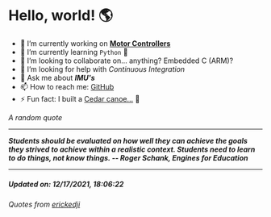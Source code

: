 # Hello, world! 🌎


- 🔧 I’m currently working on [**Motor Controllers**](https://github.com/kyleRhess/MicroMotor)
- 🌱 I’m currently learning `Python` **🐍**
- 👯 I’m looking to collaborate on... anything? Embedded C (ARM)?
- 🤔 I’m looking for help with *Continuous Integration*
- 💬 Ask me about ***IMU's***
- 📫 How to reach me: [GitHub](https://github.com/kyleRhess)
- ⚡ Fun fact: I built a [Cedar canoe...](https://kylerhess.github.io/canoe.html) 🛶

_A random quote_
___
***Students should be evaluated on how well they can achieve the goals they
strived to achieve within a realistic context. Students need to learn to
do things, not know things.
-- Roger Schank, Engines for Education***
___
##### Updated on: 12/17/2021, 18:06:22
###### Quotes from [erickedji](https://gist.github.com/erickedji/68802)